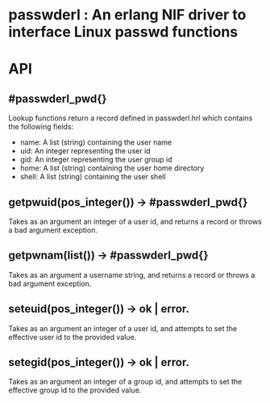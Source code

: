 # passwderl : An erlang NIF driver to interface Linux passwd functions

API
===

\#passwderl_pwd{}
----------------

Lookup functions return a record defined in passwderl.hrl which
contains the following fields:

 - name: A list (string) containing the user name
 - uid: An integer representing the user id
 - gid: An integer representing the user group id
 - home: A list (string) containing the user home directory
 - shell: A list (string) containing the user shell

getpwuid(pos_integer()) -> #passwderl_pwd{}
--------------------------------------------

Takes as an argument an integer of a user id, and returns a record
or throws a bad argument exception.

getpwnam(list()) -> #passwderl_pwd{}
-------------------------------------

Takes as an argument a username string, and returns a record
or throws a bad argument exception.

seteuid(pos_integer()) -> ok | error.
-------------------------------------

Takes as an argument an integer of a user id, and attempts
to set the effective user id to the provided value.

setegid(pos_integer()) -> ok | error.
-------------------------------------

Takes as an argument an integer of a group id, and attempts
to set the effective group id to the provided value.
